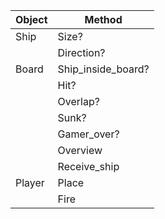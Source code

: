 |Object|Method|
------|------
Ship | Size?
     | Direction?
Board | Ship_inside_board?
      | Hit?
      | Overlap?
      | Sunk?
      | Gamer_over?
      | Overview
      | Receive_ship
Player| Place
      | Fire
